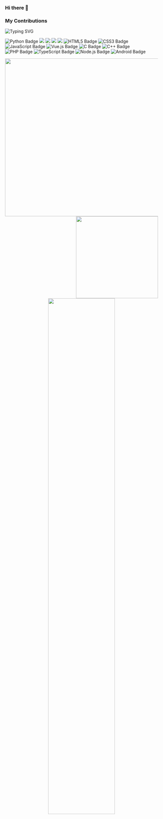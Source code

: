 ### Hi there 👋

### My Contributions
![Typing SVG](https://readme-typing-svg.demolab.com/?lines=Never+give+up,+then+You+will+be+successful!;Jack20)

![Python Badge](https://img.shields.io/badge/Python-3776AB?logo=python&logoColor=fff&style=flat)
![](https://img.shields.io/badge/-Java-ab7221?style=flat-square&logo=Java&logoColor=fff)
![](https://img.shields.io/badge/-Docker-2496ED?style=flat-square&logo=Docker&logoColor=fff)
![](https://img.shields.io/badge/-Linux-000000?style=flat-square&logo=Linux&logoColor=fff)
![](https://img.shields.io/badge/-?style=flat-square&logo=Android&logoColor=fff)
![HTML5 Badge](https://img.shields.io/badge/HTML5-E34F26?logo=html5&logoColor=fff&style=flat)
![CSS3 Badge](https://img.shields.io/badge/CSS3-1572B6?logo=css3&logoColor=fff&style=flat)
![JavaScript Badge](https://img.shields.io/badge/JavaScript-F7DF1E?logo=javascript&logoColor=000&style=flat)
![Vue.js Badge](https://img.shields.io/badge/Vue.js-4FC08D?logo=vuedotjs&logoColor=fff&style=flat)
![C Badge](https://img.shields.io/badge/C-A8B9CC?logo=c&logoColor=fff&style=flat)
![C++ Badge](https://img.shields.io/badge/C%2B%2B-00599C?logo=cplusplus&logoColor=fff&style=flat)
![PHP Badge](https://img.shields.io/badge/PHP-777BB4?logo=php&logoColor=fff&style=flat)
![TypeScript Badge](https://img.shields.io/badge/TypeScript-3178C6?logo=typescript&logoColor=fff&style=flat)
![Node.js Badge](https://img.shields.io/badge/Node.js-393?logo=nodedotjs&logoColor=fff&style=flat)
![Android Badge](https://img.shields.io/badge/Android-3DDC84?logo=android&logoColor=fff&style=flat)

<img src='http://github-profile-summary-cards.vercel.app/api/cards/profile-details?username=Jacksx20&theme=nord_dark' width='520px'><img align='right' src='http://github-profile-summary-cards.vercel.app/api/cards/stats?username=Jacksx20&theme=nord_dark' width='270px'>
<!--
<img align='right' src='https://github-readme-stats.vercel.app/api?username=Jacksx20&show_icons=true&theme=dark&bg_color=30,e96443,904e95&title_color=fff&text_color=fff' width='36%' >
-->

<div align="center" >
<img width="66%" src="https://github-readme-streak-stats.herokuapp.com/?user=Jacksx20&show_icons=true" />
 </div>
